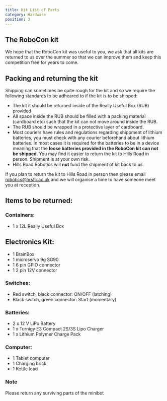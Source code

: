 ```yaml
---
title: Kit List of Parts
category: Hardware
position: 3
---
```

## The RoboCon kit
We hope that the RoboCon kit was useful to you, we ask that all kits are returned to us over the summer so that we can improve them and keep this competition free for years to come.

## Packing and returning the kit
Shipping can sometimes be quite rough for the kit and so we require the following standards to be adheared to if the kit is to be shipped:
*  The kit it should be returned inside of the Really Useful Box (RUB) provided
*  All space inside the RUB should be filled with a packing material (cardboard etc) such that the kit can not move around inside the RUB.
*  The RUB should be wrapped in a protective layer of cardboard.
*  Most couriers have rules and regulations regarding shippment of lithium batteries, you must check with any courier beforehand about lithium batteries. In most cases it is required for the batteries to be in a device meaning that the **loose batteries provided in the RoboCon kit can not be shipped**. You may find it easier to return the kit to Hills Road in person. Shipment is at your own risk.
* Hills Road Robotics will **not** fund the shipment of kit back to us.

If you plan to return the kit to Hills Road in person then please email [robotics@hrsfc.ac.uk](robotics@hrsfc.ac.uk) and we will organise a time to have someone meet you at reception.

## Items to be returned:
### Containers:
*  1 x 12L Really Useful Box
## Electronics Kit:
*  1 BrainBox
*  1 microservo 9g SG90
*  1 6 pin GPIO connector
*  1 2 pin 12V connector
### Switches:
*  Red switch, black connector: ON/OFF (latching)
*  Black switch, green connector: Start (momentary)
### Batteries:
*  2 x 12 V LiPo Battery
*  1 x Turnigy E3 Compact 2S/3S Lipo Charger
*  1 x Lithium Polymer Charge Pack
### Computer:
*  1 Tablet computer
*  1 Charging brick
*  1 Kettle lead
### Note
Please return any surviving parts of the minibot

